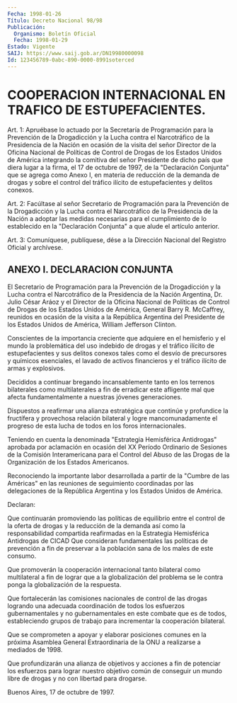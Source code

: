 ```yaml
---
Fecha: 1998-01-26
Título: Decreto Nacional 98/98
Publicación:
  Organismo: Boletín Oficial
  Fecha: 1998-01-29
Estado: Vigente
SAIJ: https://www.saij.gob.ar/DN19980000098
Id: 123456789-0abc-890-0000-8991soterced
---
```

# COOPERACION INTERNACIONAL EN TRAFICO DE ESTUPEFACIENTES.

<a id="1"></a>
Art. 1: Apruébase lo actuado por la Secretaría de Programación para  la  Prevención  de  la  Drogadicción  y  la  Lucha  contra el Narcotráfico de la Presidencia de la Nación en ocasión de la visita del  señor  Director de la Oficina Nacional de Políticas de Control de Drogas de  los  Estados Unidos de América integrando la comitiva del señor Presidente  de  dicho país que diera lugar a la firma, el 17 de octubre de 1997, de la  "Declaración  Conjunta" que se agrega como  Anexo I, en materia de reducción de la demanda  de  drogas  y sobre el  control  del tráfico ilícito de estupefacientes y delitos conexos.

<a id="2"></a>
Art. 2: Facúltase al  señor  Secretario  de  Programación  para la Prevención de la Drogadicción y la Lucha contra el Narcotráfico  de la  Presidencia  de la Nación a adoptar las medidas necesarias para el cumplimiento de  lo  establecido  en la "Declaración Conjunta" a que alude el artículo anterior.

<a id="3"></a>
Art. 3: Comuníquese, publíquese, dése  a la Dirección Nacional del Registro  Oficial  y  archívese.

## ANEXO I. DECLARACION CONJUNTA

<a id="1"></a>
El Secretario de Programación para la Prevención de la Drogadicción y la Lucha contra el Narcotráfico de la  Presidencia  de  la Nación Argentina,  Dr.  Julio  César  Aráoz  y  el  Director de la Oficina Nacional de Políticas de Control de Drogas de los Estados Unidos de América,  General Barry R. McCaffrey, reunidos  en  ocasión  de  la visita a la  República  Argentina  del  Presidente  de  los Estados Unidos de América, William Jefferson Clinton.

Conscientes   de  la  importancia  creciente  que  adquiere  en  el hemisferio y el  mundo la problemática del uso indebido de drogas y el tráfico ilícito  de  estupefacientes y sus delitos conexos tales como el desvío de precursores  y  químicos esenciales, el lavado de activos  financieros y el tráfico ilícito  de  armas  y  explosivos.

Decididos   a  continuar  bregando  incansablemente  tanto  en  los terrenos bilaterales  como  multilaterales  a fin de erradicar este afligente  mal  que  afecta  fundamentalmente  a  nuestras  jóvenes generaciones.

Dispuestos  a  reafirmar  una  alianza estratégica que  continúe  y profundice la fructífera y provechosa  relación  bilateral  y logre mancomunadamente  el  progreso  de esta lucha de todos en los foros internacionales.

Teniendo en cuenta la denominada "Estrategia Hemisférica Antidrogas"  aprobada por aclamación  en  ocasión  del  XX  Período Ordinario de Sesiones de la Comisión Interamericana para el Control del  Abuso  de  las  Drogas  de  la  Organización  de  los  Estados Americanos.

Reconociendo  la importante  labor  desarrollada  a  partir  de  la "Cumbre de las Américas" en las reuniones de seguimiento coordinadas por  las  delegaciones  de la República Argentina y los Estados Unidos de América.

Declaran:

Que continuarán promoviendo las políticas  de  equilibrio  entre el control  de  la  oferta de drogas y la reducción de la demanda  así como la responsabilidad  compartida  reafirmadas  en  la Estrategia Hemisférica Antidrogas de CICAD Que consideran fundamentales las políticas de prevención  a  fin de preservar  a  la  población  sana  de  los  males  de  este consumo.

Que  promoverán  la cooperación internacional tanto bilateral  como multilateral a fin de lograr que a la globalización del problema se le contra ponga la globalización de la respuesta.

Que fortalecerán las comisiones nacionales de control de las drogas logrando  una  adecuada    coordinación   de  todos  los  esfuerzos gubernamentales  y no gubernamentales en este  combate  que  es  de todos,  estableciendo    grupos  de  trabajo  para  incrementar  la cooperación bilateral.

Que se comprometen a apoyar  y  elaborar  posiciones  comunes en la próxima  Asamblea  General Extraordinaria de la ONU a realizarse  a mediados de 1998.

Que profundizarán una  alianza  de  objetivos  y  acciones a fin de potenciar  los  esfuerzos  para  lograr nuestro objetivo  común  de conseguir un mundo libre de drogas  y no con libertad para drogarse.

Buenos Aires, 17 de octubre de 1997.
